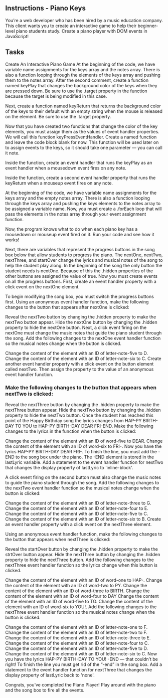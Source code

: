 ## Instructions - Piano Keys

You’re a web developer who has been hired by a music education company. This client wants you to create an interactive game to help their beginner-level piano students study. Create a piano player with DOM events in JavaScript!

## Tasks

Create An Interactive Piano Game
At the beginning of the code, we have variable name assignments for the keys array and the notes array. There is also a function looping through the elements of the keys array and pushing them to the notes array.
After the second comment, create a function named keyPlay that changes the background color of the keys when they are pressed down.
Be sure to use the .target property in the function because the target is being modified in this case.

Next, create a function named keyReturn that returns the background color of the keys to their default with an empty string when the mouse is released on the element. Be sure to use the .target property.

Now that you have created two functions that change the color of the key elements, you must assign them as the values of event handler properties. We will call this function keyPressEventHandler.
Create a named function and leave the code block blank for now. This function will be used later on to assign events to the keys, so it should take one parameter — you can call it note.

Inside the function, create an event handler that runs the keyPlay as an event handler when a mousedown event fires on any note.

Inside the function, create a second event handler property that runs the keyReturn when a mouseup event fires on any note.

At the beginning of the code, we have variable name assignments for the keys array and the empty notes array. There is also a function looping through the keys array and pushing the keys elements to the notes array to be assigned a variable name.
Now, you must create a .forEach loop that will pass the elements in the notes array through your event assignment function.

Now, the program knows what to do when each piano key has a mousedown or mouseup event fired on it. Run your code and see how it works!

Next, there are variables that represent the progress buttons in the song box below that allow students to progress the piano.
The nextOne, nextTwo, nextThree, and startOver change the lyrics and musical notes of the song to help the student play along. In the beginning of the song the only button the student needs is nextOne. Because of this the .hidden properties of the other buttons are assigned the value of true.
Now you must create events on all the progress buttons. First, create an event handler property with a click event on the nextOne element.

To begin modifying the song box, you must switch the progress buttons first.
Using an anonymous event handler function, make the following changes to the button that appears after nextOne is clicked:

Reveal the nextTwo button by changing the .hidden property to make the nextTwo button appear.
Hide the nextOne button by changing the .hidden property to hide the nextOne button.
Next, a click event firing on the nextOne must change the music notes that guide the piano student through the song.
Add the following changes to the nextOne event handler function so the musical notes change when the button is clicked.

Change the content of the element with an ID of letter-note-five to D.
Change the content of the element with an ID of letter-note-six to C.
Create another event handler property with a click event on the button element called nextTwo. Then assign the property to the value of an anonymous event handler function.

### Make the following changes to the button that appears when nextTwo is clicked:

Reveal the nextThree button by changing the .hidden property to make the nextThree button appear.
Hide the nextTwo button by changing the .hidden property to hide the nextTwo button.
Once the student has reached this point of the Happy Birthday song the lyrics changes from HAP-PY BIRTH-DAY TO YOU to HAP-PY BIRTH-DAY DEAR FRI-END.
Make the following changes to the lyrics in the function when the button is clicked:

Change the content of the element with an ID of word-five to DEAR.
Change the content of the element with an ID of word-six to FRI-.
Now you have the lyrics HAP-PY BIRTH-DAY DEAR FRI-. To finish the line, you must add the -END to the song box under the piano.
The -END element is stored in the lastLyric variable.
Add a statement to the event handler function for nextTwo that changes the display property of lastLyric to 'inline-block'.

A click event firing on the second button must also change the music notes to guide the piano student through the song.
Add the following changes to the nextTwo event handler function so the musical notes change when the button is clicked:

Change the content of the element with an ID of letter-note-three to G.
Change the content of the element with an ID of letter-note-four to E.
Change the content of the element with an ID of letter-note-five to C.
Change the content of the element with an ID of letter-note-six to B.
Create an event handler property with a click event on the nextThree element.

Using an anonymous event handler function, make the following changes to the button that appears when nextThree is clicked:

Reveal the startOver button by changing the .hidden property to make the strtOver button appear.
Hide the nextThree button by changing the .hidden property to hide the nextThree button.
Add the following changes to the nextThree event handler function so the lyrics change when this button is clicked.

Change the content of the element with an ID of word-one to HAP-.
Change the content of the element with an ID of word-two to PY.
Change the content of the element with an ID of word-three to BIRTH.
Change the content of the element with an ID of word-four to DAY
Change the content of the element with an ID of word-five to TO.
Change the content of the element with an ID of word-six to YOU!.
Add the following changes to the nextThree event handler function so the musical notes change when the button is clicked.

Change the content of the element with an ID of letter-note-one to F.
Change the content of the element with an ID of letter-note-two to F.
Change the content of the element with an ID of letter-note-three to E.
Change the content of the element with an ID of letter-note-four to C.
Change the content of the element with an ID of letter-note-five to D.
Change the content of the element with an ID of letter-note-six to C.
Now you have the lyrics HAP-PY BIRTH-DAY TO YOU! -END — that couldn’t be right! To finish the line you must get rid of the “-end” in the song box.
Add a statement to the event handler function for nextThree that changes the display property of lastLyric back to 'none'.

Congrats, you’ve completed the Piano Player! Play around with the piano and the song box to fire all the events.
